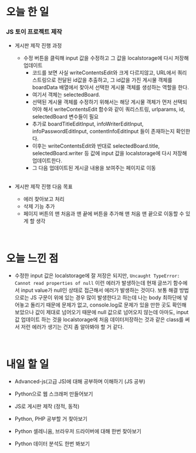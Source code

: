 # 오늘 한 일

### JS 토이 프로젝트 제작

- 게시판 제작 진행 과정

  - 수정 버튼을 클릭해 input 값을 수정하고 그 값을 localstorage에 다시 저장해 업데이트
    - 코드를 보면 사실 writeContentsEdit와 크게 다르지않고, URL에서 쿼리스트링으로 전달된 id값을 추출하고, 그 id값을 가진 게시물 객체를 boardData 배열에서 찾아서 선택한 게시물 객체를 생성하는 역할을 한다.
    - 여기서 객체는 selectedBoard.
    - 선택된 게시물 객체를 수정하기 위해서는 해당 게시물 객체가 먼저 선택되어야 해서 writeContentsEdit 함수와 같이 쿼리스트링, urlparams, id, selectedBoard 변수들이 필요
    - 추가로 boardTitleEditInput, infoWriterEditInput, infoPasswordEditInput, contentInfoEditInput 들이 존재하는지 확인한다.
    - 이후는 writeContentsEdit와 반대로 selectedBoard.title, selectedBoard.writer 등 값에 input 값을 localstorage에 다시 저장해 업데이트한다.
    - 그 다음 업데이트된 게시글 내용을 보여주는 페이지로 이동

  <br />

- 게시판 제작 진행 다음 목표

  - 에러 찾아보고 처리
  - 삭제 기능 추가
  - 페이지 버튼의 맨 처음과 맨 끝에 버튼을 추가해 맨 처음 맨 끝으로 이동할 수 있게 할 생각

<br />

# 오늘 느낀 점

- 수정한 input 값은 localstorage에 잘 저장은 되지만, `Uncaught TypeError: Cannot read properties of null` 이런 에러가 발생하는데 현재 글쓰기 함수에서 input value가 null인 상태로 접근해서 에러가 발생하는 것이다. 보통 해결 방법으로는 JS 구문이 위에 있는 경우 많이 발생한다고 하는데 나는 body 최하단에 넣어놓고 돌리기 때문에 문제가 없고, console.log로 문제가 있을 만한 곳도 확인해보았으나 값이 제대로 넘어오기 때문에 null 값으로 넘어오지 않는데 아마도, input 값 업데이트 하는 것을 localstorage에 처음 데이터저장하는 것과 같은 class를 써서 저런 에러가 생기는 건지 좀 알아봐야 할 거 같다.

<br />

# 내일 할 일

- Advanced-js(고급 JS)에 대해 공부하며 이해하기 (JS 공부)

- Python으로 웹 스크래퍼 만들어보기

- JS로 게시판 제작 (정적, 동적)

- Python, PHP 공부할 거 찾아보기

- Python 셀레니움, 브라우저 드라이버에 대해 한번 찾아보기

- Python 데이터 분석도 한번 봐보기
